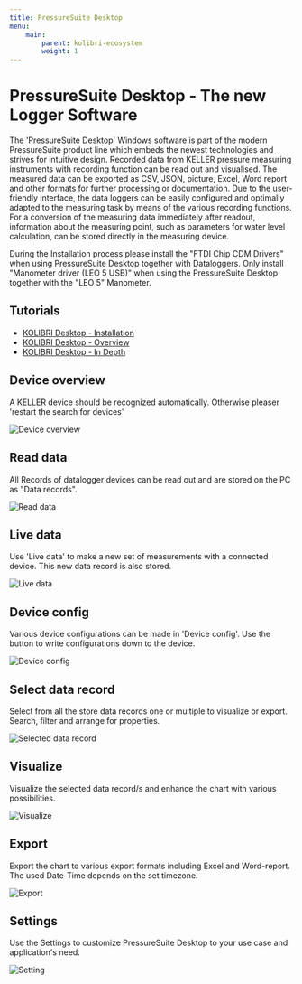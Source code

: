 ```yaml
---
title: PressureSuite Desktop
menu:
    main:
        parent: kolibri-ecosystem
        weight: 1
---
```


# PressureSuite Desktop - The new Logger Software

The 'PressureSuite Desktop' Windows software is part of the modern PressureSuite product line which embeds the newest technologies and strives for intuitive design. Recorded data from KELLER pressure measuring instruments with recording function can be read out and visualised. The measured data can be exported as CSV, JSON, picture, Excel, Word report and other formats for further processing or documentation. Due to the user-friendly interface, the data loggers can be easily configured and optimally adapted to the measuring task by means of the various recording functions. For a conversion of the measuring data immediately after readout, information about the measuring point, such as parameters for water level calculation, can be stored directly in the measuring device.

During the Installation process please install the "FTDI Chip CDM Drivers" when using PressureSuite Desktop together with Dataloggers. Only install "Manometer driver (LEO 5 USB)" when using the PressureSuite Desktop together with the "LEO 5" Manometer.

## Tutorials
- [KOLIBRI Desktop - Installation](https://www.youtube.com/watch?v=OOwIafnIoro)
- [KOLIBRI Desktop - Overview](https://www.youtube.com/watch?v=-Ib0wYZtKso)
- [KOLIBRI Desktop - In Depth](https://www.youtube.com/watch?v=yLmyfeqxghs)

## Device overview

A KELLER device should be recognized automatically. Otherwise pleaser 'restart the search for devices'

![Device overview](../../img/KOLIBRIDesktop_1.png "Device overview")

## Read data

All Records of datalogger devices can be read out and are stored on the PC as "Data records".

![Read data](../../img/KOLIBRIDesktop_2.png "Read data")

## Live data

Use 'Live data' to make a new set of measurements with a connected device. This new data record is also stored.

![Live data](../../img/KOLIBRIDesktop_3.png "Live data")

## Device config

Various device configurations can be made in 'Device config'. Use the button to write configurations down to the device.

![Device config](../../img/KOLIBRIDesktop_4.png "Device config")

## Select data record

Select from all the store data records one or multiple to visualize or export. Search, filter and arrange for properties.

![Selected data record](../../img/KOLIBRIDesktop_5.png "Selected data record")

## Visualize

Visualize the selected data record/s and enhance the chart with various possibilities.

![Visualize](../../img/KOLIBRIDesktop_6.png "Visualize")

## Export

Export the chart to various export formats including Excel and Word-report. The used Date-Time depends on the set timezone.

![Export](../../img/KOLIBRIDesktop_7.png "Export")

## Settings

Use the Settings to customize PressureSuite Desktop to your use case and application's need.

![Setting](../../img/KOLIBRIDesktop_8.png "Setting")
